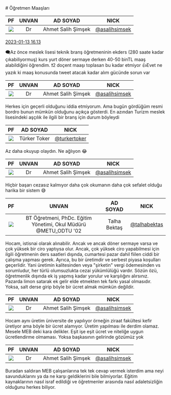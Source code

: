 <link href="../main/styles.css" rel="stylesheet"> 
# Öğretmen Maaşları

|PF|UNVAN|AD SOYAD|NICK|  
|:---:|:---:|:---:|:---:|  
|  ![](https://pbs.twimg.com/profile_images/1577979975180894209/Y7J7MloD_bigger.jpg) | Dr | Ahmet  Salih  Şimşek | [@asalihsimsek](https://twitter.com/asalihsimsek) |

[2023-01-13 16.13](https://twitter.com/asalihsimsek/status/1613886884110893057)

🗨️Az önce meslek lisesi teknik branş öğretmeninin ekders (280 saate kadar çıkabiliyormuş) kurs yurt döner sermaye derken 40-50 binTL maaş alabildiğini öğrendim. ❗️2 doçent maaşı toplasan bu kadar etmiyor 👍Evet ne yazık ki maaş konusunda tweet atacak kadar alım gücünde sorun var

[](https://twitter.com/asalihsimsek/status/1613963517534818304)

|PF|UNVAN|AD SOYAD|NICK|  
|:---:|:---:|:---:|:---:|  
|  ![](https://pbs.twimg.com/profile_images/1577979975180894209/Y7J7MloD_bigger.jpg) | Dr | Ahmet  Salih  Şimşek | [@asalihsimsek](https://twitter.com/asalihsimsek) |

Herkes için geçerli olduğunu iddia etmiyorum. Ama bugün gördüğüm resmi bordro bunun mümkün olduğunu açıkça gösterdi. En azından Turizm meslek lisesindeki aşçılık ile ilgili bir branş için durum böyleydi

[](https://twitter.com/turkertoker/status/1613944082866343936)

|PF|AD SOYAD|NICK|  
|:---:|:---:|:---:|  
| ![](https://pbs.twimg.com/profile_images/1598456574040752128/GMPJdQA9_bigger.jpg) | Türker Toker | [@turkertoker](https://twitter.com/turkertoker)

Az daha okuyup olaydın. Ne ağlıyon 😂

[](https://twitter.com/asalihsimsek/status/1613963770782515201)

|PF|UNVAN|AD SOYAD|NICK|  
|:---:|:---:|:---:|:---:|  
|  ![](https://pbs.twimg.com/profile_images/1577979975180894209/Y7J7MloD_bigger.jpg) | Dr | Ahmet  Salih  Şimşek | [@asalihsimsek](https://twitter.com/asalihsimsek) |

Hiçbir başarı cezasız kalmıyor daha çok okumanın daha çok sefalet olduğu harika bir sistem 😅

[](https://twitter.com/talhabektas/status/1613968188907159552)

|PF|UNVAN|AD SOYAD|NICK|  
|:---:|:---:|:---:|:---:|  
|  [![](https://pbs.twimg.com/profile_images/1541806763535749120/VfxxbLgF_bigger.jpg)](https://twitter.com/asalihsimsek) | BT Öğretmeni, PhDc. Eğitim Yönetimi, Okul Müdürü @METU_ODTU '02  | Talha Bektaş | [@talhabektas](https://twitter.com/talhabektas/) |

Hocam, istisnai olarak alınabilir. Ancak ve ancak döner sermaye varsa ve çok yüksek bir ciro yaptıysa olur. Ancak, çok yüksek ciro yapabilmesi için ilgili öğretmenin ders saatleri dışında, cumartesi pazar dahil fiilen ciddi bir çalışma yapması gerek. Ayrıca, bu bir üretimdir  ve serbest piyasa koşulları geçerlidir. Yani üretimin kalitesinden veya "şirketin" vergi ödemesinden vs sorumludur, her türlü olumsuzlukta cezai yükümlülüğü vardır. 
Sözün özü, öğretmenlik dışında ek iş yapmış kadar yorulur ve karşılığını alırsınız. Pazarda limon satarak ek gelir elde etmekten tek farkı yasal olmasıdır. Yoksa, salt derse girip böyle bir ücret almak mümkün değildir.

[](https://twitter.com/asalihsimsek/status/1613969772852412436)

|PF|UNVAN|AD SOYAD|NICK|  
|:---:|:---:|:---:|:---:|  
|  ![](https://pbs.twimg.com/profile_images/1577979975180894209/Y7J7MloD_bigger.jpg) | Dr | Ahmet  Salih  Şimşek | [@asalihsimsek](https://twitter.com/asalihsimsek) |

Hocam aynı üretim üniversite de yapılıyor örneğin ziraat fakültesi kefir üretiyor ama böyle bir ücret alamıyor. Üretim yapılması ile derdim olamaz. Mesele MEB deki kara delikler. Eşit işe eşit ücret ve niteliğe uygun ücretlendirme olmaması. Yoksa başkasının gelirinde gözümüz yok

[](https://twitter.com/asalihsimsek/status/1613990417447456787)

|PF|UNVAN|AD SOYAD|NICK|  
|:---:|:---:|:---:|:---:|  
|  ![](https://pbs.twimg.com/profile_images/1577979975180894209/Y7J7MloD_bigger.jpg) | Dr | Ahmet  Salih  Şimşek | [@asalihsimsek](https://twitter.com/asalihsimsek) |

Buradan saldıran MEB çalışanlarına tek tek cevap vermek isterdim ama neyi savunduklarını ya da ne karşı geldiklerini bile bilmiyorlar. Eğitim kaynaklarının nasıl israf edildiği ve öğretmenler arasında nasıl adaletsizliğin olduğunu herkes biliyor. 
